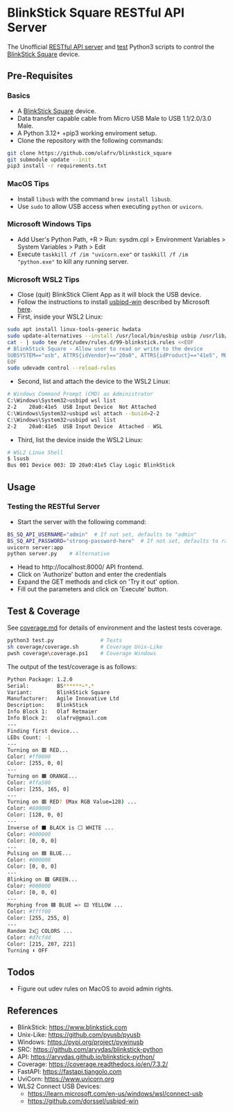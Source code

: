 # BlinkStick Square RESTful API Server

The Unofficial [RESTful API server](server.py) and 
[test](test.py) Python3 scripts to control the
[BlinkStick Square](https://www.blinkstick.com/products/blinkstick-square) 
device.

## Pre-Requisites

### Basics

* A [BlinkStick Square](https://www.blinkstick.com/products/blinkstick-square) device.
* Data transfer capable cable from Micro USB Male to USB 1.1/2.0/3.0 Male.
* A Python 3.12+ +pip3 working enviroment setup.
* Clone the repository with the following commands:

```sh
git clone https://github.com/olafrv/blinkstick_square
git submodule update --init
pip3 install -r requirements.txt
```

### MacOS Tips

* Install `libusb` with the command `brew install libusb`.
* Use `sudo` to allow USB access when executing `python` or `uvicorn`.

### Microsoft Windows Tips 

* Add User's Python Path, <WIN>+R > Run: sysdm.cpl > Environment Variables > System Variables > Path > Edit
* Execute `taskkill /f /im "uvicorn.exe"` or `taskkill /f /im "python.exe"`  to kill any running server.

### Microsoft WSL2 Tips

* Close (quit) BlinkStick Client App as it will block the USB device.
* Follow the instructions to install [usbipd-win](https://github.com/dorssel/usbipd-win)
  described by Microsoft [here](https://learn.microsoft.com/en-us/windows/wsl/connect-usb).
* First, inside your WSL2 Linux:
```sh
sudo apt install linux-tools-generic hwdata
sudo update-alternatives --install /usr/local/bin/usbip usbip /usr/lib/linux-tools/*-generic/usbip 20
cat - | sudo tee /etc/udev/rules.d/99-blinkstick.rules <<EOF
# BlinkStick Square - Allow user to read or write to the device
SUBSYSTEM=="usb", ATTRS{idVendor}=="20a0", ATTRS{idProduct}=="41e5", MODE="0666"
EOF
sudo udevadm control --reload-rules
```
* Second, list and attach the device to the WSL2 Linux:
```sh
# Windows Command Prompt (CMD) as Administrator
C:\Windows\System32>usbipd wsl list
2-2    20a0:41e5  USB Input Device  Not Attached
C:\Windows\System32>usbipd wsl attach --busid=2-2
C:\Windows\System32>usbipd wsl list
2-2    20a0:41e5  USB Input Device  Attached - WSL
```
* Third, list the device inside the WSL2 Linux:
```sh
# WSL2 Linux Shell
$ lsusb
Bus 001 Device 003: ID 20a0:41e5 Clay Logic BlinkStick
```

## Usage

### Testing the RESTful Server

* Start the server with the following command:
```sh
BS_SQ_API_USERNAME="admin"  # If not set, defaults to "admin"
BS_SQ_API_PASSWORD="strong-password-here"  # If not set, defaults to random value
uvicorn server:app
python server.py    # Alternative
```

* Head to http://localhost:8000/ API frontend.
* Click on 'Authorize' button and enter the credentials
* Expand the GET methods and click on 'Try it out' option.
* Fill out the parameters and click on 'Execute' button.

## Test & Coverage

See [coverage.md](coverage.md) for details of environment
and the lastest tests coverage.

```sh
python3 test.py               # Tests
sh coverage/coverage.sh       # Coverage Unix-Like
pwsh coverage\coverage.ps1    # Coverage Windows
```

The output of the test/coverage is as follows:

```sh
Python Package: 1.2.0
Serial:         BS******-*.*
Variant:        BlinkStick Square
Manufacturer:   Agile Innovative Ltd
Description:    BlinkStick
Info Block 1:   Olaf Retmaier
Info Block 2:   olafrv@gmail.com
---
Finding first device...
LEDs Count: -1
---
Turning on 🟥 RED...
Color: #ff0000
Color: [255, 0, 0]
---
Turning on 🟧 ORANGE...
Color: #ffa500
Color: [255, 165, 0]
---
Turning on 🟥 RED? (Max RGB Value=128) ...
Color: #800000
Color: [128, 0, 0]
---
Inverse of ⬛ BLACK is ⬜ WHITE ...
Color: #000000
Color: [0, 0, 0]
---
Pulsing on 🟦 BLUE...
Color: #000000
Color: [0, 0, 0]
---
Blinking on 🟩 GREEN...
Color: #000000
Color: [0, 0, 0]
---
Morphing from 🟦 BLUE => 🟨 YELLOW ...
Color: #ffff00
Color: [255, 255, 0]
---
Random 2x🎁 COLORS ...
Color: #d7cfdd
Color: [215, 207, 221]
Turning ⬇️ OFF
```

## Todos

* Figure out udev rules on MacOS to avoid admin rights.

## References

* BlinkStick: https://www.blinkstick.com
* Unix-Like: https://github.com/pyusb/pyusb
* Windows: https://pypi.org/project/pywinusb
* SRC: https://github.com/arvydas/blinkstick-python
* API: https://arvydas.github.io/blinkstick-python/
* Coverage: https://coverage.readthedocs.io/en/7.3.2/
* FastAPI: https://fastapi.tiangolo.com
* UviCorn: https://www.uvicorn.org
* WLS2 Connect USB Devices:
  * https://learn.microsoft.com/en-us/windows/wsl/connect-usb
  * https://github.com/dorssel/usbipd-win